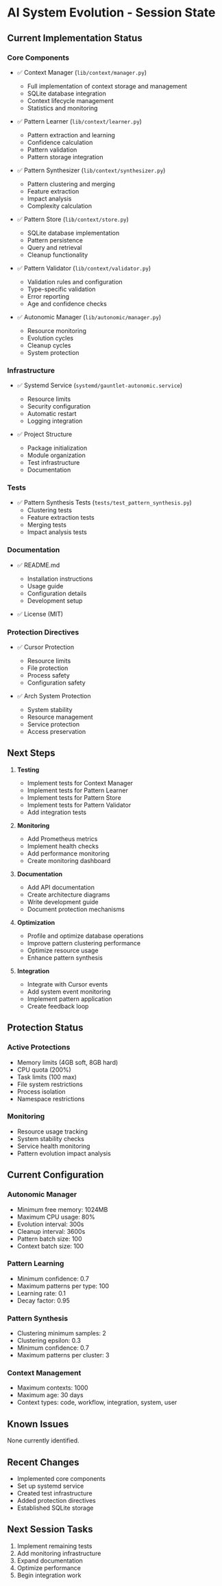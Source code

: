 # AI System Evolution - Session State

## Current Implementation Status

### Core Components
- ✅ Context Manager (`lib/context/manager.py`)
  - Full implementation of context storage and management
  - SQLite database integration
  - Context lifecycle management
  - Statistics and monitoring

- ✅ Pattern Learner (`lib/context/learner.py`)
  - Pattern extraction and learning
  - Confidence calculation
  - Pattern validation
  - Pattern storage integration

- ✅ Pattern Synthesizer (`lib/context/synthesizer.py`)
  - Pattern clustering and merging
  - Feature extraction
  - Impact analysis
  - Complexity calculation

- ✅ Pattern Store (`lib/context/store.py`)
  - SQLite database implementation
  - Pattern persistence
  - Query and retrieval
  - Cleanup functionality

- ✅ Pattern Validator (`lib/context/validator.py`)
  - Validation rules and configuration
  - Type-specific validation
  - Error reporting
  - Age and confidence checks

- ✅ Autonomic Manager (`lib/autonomic/manager.py`)
  - Resource monitoring
  - Evolution cycles
  - Cleanup cycles
  - System protection

### Infrastructure
- ✅ Systemd Service (`systemd/gauntlet-autonomic.service`)
  - Resource limits
  - Security configuration
  - Automatic restart
  - Logging integration

- ✅ Project Structure
  - Package initialization
  - Module organization
  - Test infrastructure
  - Documentation

### Tests
- ✅ Pattern Synthesis Tests (`tests/test_pattern_synthesis.py`)
  - Clustering tests
  - Feature extraction tests
  - Merging tests
  - Impact analysis tests

### Documentation
- ✅ README.md
  - Installation instructions
  - Usage guide
  - Configuration details
  - Development setup

- ✅ License (MIT)

### Protection Directives
- ✅ Cursor Protection
  - Resource limits
  - File protection
  - Process safety
  - Configuration safety

- ✅ Arch System Protection
  - System stability
  - Resource management
  - Service protection
  - Access preservation

## Next Steps

1. **Testing**
   - Implement tests for Context Manager
   - Implement tests for Pattern Learner
   - Implement tests for Pattern Store
   - Implement tests for Pattern Validator
   - Add integration tests

2. **Monitoring**
   - Add Prometheus metrics
   - Implement health checks
   - Add performance monitoring
   - Create monitoring dashboard

3. **Documentation**
   - Add API documentation
   - Create architecture diagrams
   - Write development guide
   - Document protection mechanisms

4. **Optimization**
   - Profile and optimize database operations
   - Improve pattern clustering performance
   - Optimize resource usage
   - Enhance pattern synthesis

5. **Integration**
   - Integrate with Cursor events
   - Add system event monitoring
   - Implement pattern application
   - Create feedback loop

## Protection Status

### Active Protections
- Memory limits (4GB soft, 8GB hard)
- CPU quota (200%)
- Task limits (100 max)
- File system restrictions
- Process isolation
- Namespace restrictions

### Monitoring
- Resource usage tracking
- System stability checks
- Service health monitoring
- Pattern evolution impact analysis

## Current Configuration

### Autonomic Manager
- Minimum free memory: 1024MB
- Maximum CPU usage: 80%
- Evolution interval: 300s
- Cleanup interval: 3600s
- Pattern batch size: 100
- Context batch size: 100

### Pattern Learning
- Minimum confidence: 0.7
- Maximum patterns per type: 100
- Learning rate: 0.1
- Decay factor: 0.95

### Pattern Synthesis
- Clustering minimum samples: 2
- Clustering epsilon: 0.3
- Minimum confidence: 0.7
- Maximum patterns per cluster: 3

### Context Management
- Maximum contexts: 1000
- Maximum age: 30 days
- Context types: code, workflow, integration, system, user

## Known Issues
None currently identified.

## Recent Changes
- Implemented core components
- Set up systemd service
- Created test infrastructure
- Added protection directives
- Established SQLite storage

## Next Session Tasks
1. Implement remaining tests
2. Add monitoring infrastructure
3. Expand documentation
4. Optimize performance
5. Begin integration work 
